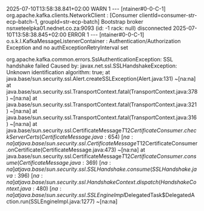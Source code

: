2025-07-10T13:58:38.841+02:00  WARN 1 --- [ntainer#0-0-C-1] org.apache.kafka.clients.NetworkClient   : [Consumer clientId=consumer-str-ecp-batch-1, groupId=str-ecp-batch] Bootstrap broker nsnxeteelpka01.nednet.co.za:9093 (id: -1 rack: null) disconnected
2025-07-10T13:58:38.845+02:00 ERROR 1 --- [ntainer#0-0-C-1] o.s.k.l.KafkaMessageListenerContainer    : Authentication/Authorization Exception and no authExceptionRetryInterval set

org.apache.kafka.common.errors.SslAuthenticationException: SSL handshake failed
Caused by: javax.net.ssl.SSLHandshakeException: Unknown identification algorithm: true;
	at java.base/sun.security.ssl.Alert.createSSLException(Alert.java:131) ~[na:na]
	at java.base/sun.security.ssl.TransportContext.fatal(TransportContext.java:378) ~[na:na]
	at java.base/sun.security.ssl.TransportContext.fatal(TransportContext.java:321) ~[na:na]
	at java.base/sun.security.ssl.TransportContext.fatal(TransportContext.java:316) ~[na:na]
	at java.base/sun.security.ssl.CertificateMessage$T12CertificateConsumer.checkServerCerts(CertificateMessage.java:654) ~[na:na]
	at java.base/sun.security.ssl.CertificateMessage$T12CertificateConsumer.onCertificate(CertificateMessage.java:473) ~[na:na]
	at java.base/sun.security.ssl.CertificateMessage$T12CertificateConsumer.consume(CertificateMessage.java:369) ~[na:na]
	at java.base/sun.security.ssl.SSLHandshake.consume(SSLHandshake.java:396) ~[na:na]
	at java.base/sun.security.ssl.HandshakeContext.dispatch(HandshakeContext.java:480) ~[na:na]
	at java.base/sun.security.ssl.SSLEngineImpl$DelegatedTask$DelegatedAction.run(SSLEngineImpl.java:1277) ~[na:na]
